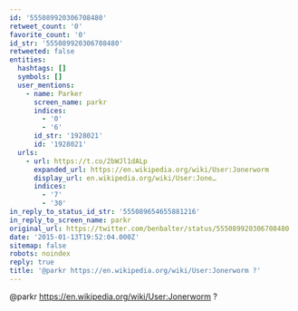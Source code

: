```yaml
---
id: '555089920306708480'
retweet_count: '0'
favorite_count: '0'
id_str: '555089920306708480'
retweeted: false
entities:
  hashtags: []
  symbols: []
  user_mentions:
    - name: Parker
      screen_name: parkr
      indices:
        - '0'
        - '6'
      id_str: '1928021'
      id: '1928021'
  urls:
    - url: https://t.co/2bWJl1dALp
      expanded_url: https://en.wikipedia.org/wiki/User:Jonerworm
      display_url: en.wikipedia.org/wiki/User:Jone…
      indices:
        - '7'
        - '30'
in_reply_to_status_id_str: '555089654655881216'
in_reply_to_screen_name: parkr
original_url: https://twitter.com/benbalter/status/555089920306708480
date: '2015-01-13T19:52:04.000Z'
sitemap: false
robots: noindex
reply: true
title: '@parkr https://en.wikipedia.org/wiki/User:Jonerworm ?'
---
```


@parkr https://en.wikipedia.org/wiki/User:Jonerworm ?